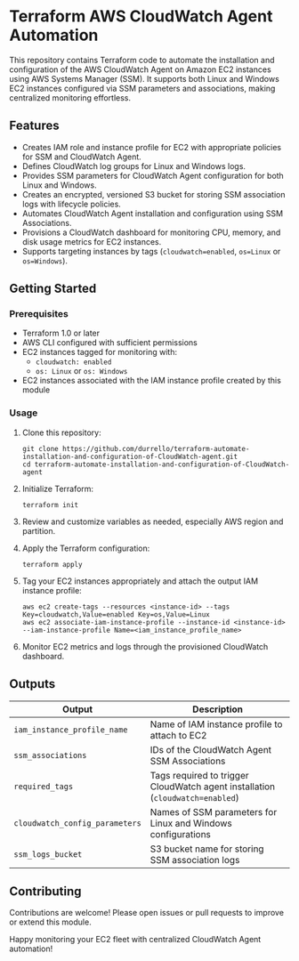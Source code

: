 # Terraform AWS CloudWatch Agent Automation

This repository contains Terraform code to automate the installation and configuration of the AWS CloudWatch Agent on Amazon EC2 instances using AWS Systems Manager (SSM). It supports both Linux and Windows EC2 instances configured via SSM parameters and associations, making centralized monitoring effortless.

## Features

- Creates IAM role and instance profile for EC2 with appropriate policies for SSM and CloudWatch Agent.
- Defines CloudWatch log groups for Linux and Windows logs.
- Provides SSM parameters for CloudWatch Agent configuration for both Linux and Windows.
- Creates an encrypted, versioned S3 bucket for storing SSM association logs with lifecycle policies.
- Automates CloudWatch Agent installation and configuration using SSM Associations.
- Provisions a CloudWatch dashboard for monitoring CPU, memory, and disk usage metrics for EC2 instances.
- Supports targeting instances by tags (`cloudwatch=enabled`, `os=Linux` or `os=Windows`).

## Getting Started

### Prerequisites

- Terraform 1.0 or later
- AWS CLI configured with sufficient permissions
- EC2 instances tagged for monitoring with:
  - `cloudwatch: enabled`
  - `os: Linux` or `os: Windows`
- EC2 instances associated with the IAM instance profile created by this module

### Usage

1. Clone this repository:

   ```
   git clone https://github.com/durrello/terraform-automate-installation-and-configuration-of-CloudWatch-agent.git
   cd terraform-automate-installation-and-configuration-of-CloudWatch-agent
   ```

2. Initialize Terraform:

   ```
   terraform init
   ```

3. Review and customize variables as needed, especially AWS region and partition.

4. Apply the Terraform configuration:

   ```
   terraform apply
   ```

5. Tag your EC2 instances appropriately and attach the output IAM instance profile:

   ```
   aws ec2 create-tags --resources <instance-id> --tags Key=cloudwatch,Value=enabled Key=os,Value=Linux
   aws ec2 associate-iam-instance-profile --instance-id <instance-id> --iam-instance-profile Name=<iam_instance_profile_name>
   ```

6. Monitor EC2 metrics and logs through the provisioned CloudWatch dashboard.

## Outputs

| Output                    | Description                                      |
|---------------------------|------------------------------------------------|
| `iam_instance_profile_name` | Name of IAM instance profile to attach to EC2 |
| `ssm_associations`          | IDs of the CloudWatch Agent SSM Associations   |
| `required_tags`             | Tags required to trigger CloudWatch agent installation (`cloudwatch=enabled`) |
| `cloudwatch_config_parameters` | Names of SSM parameters for Linux and Windows configurations |
| `ssm_logs_bucket`           | S3 bucket name for storing SSM association logs |

## Contributing
Contributions are welcome! Please open issues or pull requests to improve or extend this module.

Happy monitoring your EC2 fleet with centralized CloudWatch Agent automation!